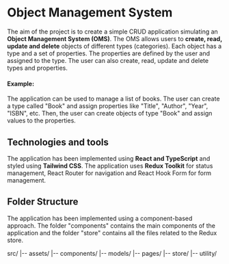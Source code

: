 # Object Management System
The aim of the project is to create a simple CRUD application simulating an **Object Management System (OMS)**. The OMS allows users to **create, read, update and delete** objects of different types (categories). Each object has a type and a set of properties. The properties are defined by the user and assigned to the type. The user can also create, read, update and delete types and properties.

#### Example:
The application can be used to manage a list of books. The user can create a type called "Book" and assign properties like "Title", "Author", "Year", "ISBN", etc. Then, the user can create objects of type "Book" and assign values to the properties. 

## Technologies and tools
The application has been implemented using **React and TypeScript** and styled using **Tailwind CSS**. The application uses **Redux Toolkit** for status management, React Router for navigation and React Hook Form for form management.

## Folder Structure
The application has been implemented using a component-based approach. The folder "components" contains the main components of the application and the folder "store" contains all the files related to the Redux store.

src/
  |-- assets/
  |-- components/
  |-- models/
  |-- pages/
  |-- store/
  |-- utility/